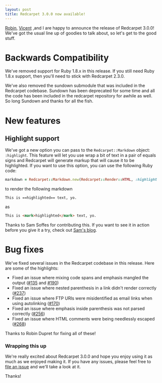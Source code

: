 ```yaml
---
layout: post
title: Redcarpet 3.0.0 now available!
---
```

[Robin](http://robin-dupret.com), [Vicent](http://vmg.im) ,and I are
happy to announce the release of Redcarpet 3.0.0! We've got the usual
line up of goodies to talk about, so let's get to the good stuff.

# Backwards Compatibility

We've removed support for Ruby 1.8.x in this release. If you still need
Ruby 1.8.x support, then you'll need to stick with Redcarpet 2.3.0.

We've also removed the sundown submodule that was included in the
Redcarpet codebase. Sundown has been deprecated for some time and all
the code has been included in the redcarpet repository for awhile as
well. So long Sundown and thanks for all the fish.

# New features

## Highlight support

We've got a new option you can pass to the `Redcarpet::Markdown` object:
`:highlight`. This feature will let you use wrap a bit of text in a pair
of equals signs and Redcarpet will generate markup that will cause it to
be highlighted. If you want to use this option, you can use the
following Ruby code:

```ruby
markdown = Redcarpet::Markdown.new(Redcarpet::Render::HTML, :highlight => true)
```

to render the following markdown

```
This is ==highlighted== text, yo.
```

as

```html
This is <mark>highlighted</mark> text, yo.
```

Thanks to Sam Soffes for contributing this. If you want to see it in
action before you give it a try, check out [Sam's
blog](http://sam.roon.io).


# Bug fixes

We've fixed several issues in the Redcarpet codebase in this release.
Here are some of the highlights:

 - Fixed an issue where mixing code spans and emphasis mangled the output ([#135] and [#190])
 - Fixed an issue where nested parenthesis in a link didn't render correctly ([#237])
 - Fixed an issue where FTP URIs were misidentified as email links when using autolinking ([#170])
 - Fixed an issue where emphasis inside parenthesis was not parsed correctly ([#256])
 - Fixed an issue where HTML comments were being needlessly escaped ([#268])

Thanks to Robin Dupret for fixing all of these!


### Wrapping this up

We're really excited about Redcarpet 3.0.0 and hope you enjoy using it
as much as we enjoyed making it. If you have any issues, please feel
free to [file an issue] and we'll take a look at it.

Thanks!

[contributors]: https://github.com/vmg/redcarpet/contributors
[changelog]: https://github.com/vmg/redcarpet/blob/master/CHANGELOG.md
[#135]: https://github.com/vmg/redcarpet/issues/135
[#190]: https://github.com/vmg/redcarpet/issues/190
[#237]: https://github.com/vmg/redcarpet/issues/237
[#170]: https://github.com/vmg/redcarpet/issues/170
[#256]: https://github.com/vmg/redcarpet/issues/256
[#268]: https://github.com/vmg/redcarpet/issues/268
[file an issue]: https://github.com/vmg/redcarpet/issues/new

